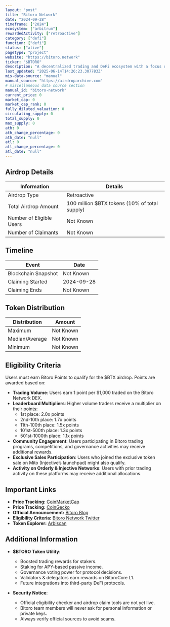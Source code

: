 ```yaml
---
layout: "post"
title: "Bitoro Network"
date: "2024-09-28"
timeframe: ["2024"]
ecosystem: ["arbitrum"]
rewardedActivity: ["retroactive"]
category: ["defi"]
function: ["defi"]
status: ["alive"]
pagetype: "project"
website: "https://bitoro.network"
ticker: "$BTORO"
description: "A decentralized trading and DeFi ecosystem with a focus on community-driven incentives, trading rewards, and governance."
last_updated: "2025-06-14T14:26:23.307783Z"
mis-data-source: "manual"
manual_source: "https://airdroparchive.com"
# miscellaneous data source section
manual_id: "bitoro-network"
current_price: 0
market_cap: 0
market_cap_rank: 0
fully_diluted_valuation: 0
circulating_supply: 0
total_supply: 0
max_supply: 0
ath: 0
ath_change_percentage: 0
ath_date: "null"
atl: 0
atl_change_percentage: 0
atl_date: "null"
---
```


## Airdrop Details

| Information              | Details                                       |
| ------------------------ | --------------------------------------------- |
| Airdrop Type             | Retroactive                                   |
| Total Airdrop Amount     | 100 million $BTX tokens (10% of total supply) |
| Number of Eligible Users | Not Known                                     |
| Number of Claimants      | Not Known                                     |

## Timeline

| Event               | Date       |
| ------------------- | ---------- |
| Blockchain Snapshot | Not Known  |
| Claiming Started    | 2024-09-28 |
| Claiming Ends       | Not Known  |

## Token Distribution

| Distribution   | Amount    |
| -------------- | --------- |
| Maximum        | Not Known |
| Median/Average | Not Known |
| Minimum        | Not Known |

## Eligibility Criteria

Users must earn Bitoro Points to qualify for the $BTX airdrop. Points are awarded based on:

- **Trading Volume**: Users earn 1 point per $1,000 traded on the Bitoro Network DEX.
- **Leaderboard Multipliers**: Higher volume traders receive a multiplier on their points:
  - 1st place: 2.0x points
  - 2nd-10th place: 1.7x points
  - 11th-100th place: 1.5x points
  - 101st-500th place: 1.3x points
  - 501st-1000th place: 1.1x points
- **Community Engagement**: Users participating in Bitoro trading programs, competitions, and governance activities may receive additional rewards.
- **Exclusive Sales Participation**: Users who joined the exclusive token sale on Mito (Injective’s launchpad) might also qualify.
- **Activity on Orderly & Injective Networks**: Users with prior trading activity on these platforms may receive additional allocations.

## Important Links

- **Price Tracking:** [CoinMarketCap](https://web.archive.org/web/20250114042902/https://coinmarketcap.com/currencies/bitoro-network/)
- **Price Tracking:** [CoinGecko](https://www.coingecko.com/en/coins/bitoro-network)
- **Official Announcement:** [Bitoro Blog](https://docs.bitoro.network/resources/usdbtoro-tokenomics)
- **Eligibility Criteria:** [Bitoro Network Twitter](https://x.com/bitoro_network/status/1839311486713487683)
- **Token Explorer:** [Arbiscan](https://arbiscan.io/token/0xB6212B633C941E9Be168C4b9C2d9E785F1cD42fb)

## Additional Information

- **$BTORO Token Utility**:

  - Boosted trading rewards for stakers.
  - Staking for APY-based passive income.
  - Governance voting power for protocol decisions.
  - Validators & delegators earn rewards on BitoroCore L1.
  - Future integrations into third-party DeFi protocols.

- **Security Notice**:
  - Official eligibility checker and airdrop claim tools are not yet live.
  - Bitoro team members will never ask for personal information or private keys.
  - Always verify official sources to avoid scams.